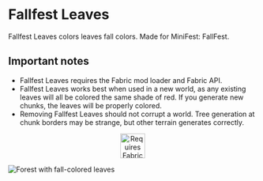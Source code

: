 # Fallfest Leaves

Fallfest Leaves colors leaves fall colors. Made for MiniFest: FallFest.

## Important notes
- Fallfest Leaves requires the Fabric mod loader and Fabric API.
- Fallfest Leaves works best when used in a new world, as any existing leaves will all be colored the same shade of red. If you generate new chunks, the leaves will be properly colored.
- Removing Fallfest Leaves should not corrupt a world. Tree generation at chunk borders may be strange, but other terrain generates correctly.

<p align="center">
    <a href="https://www.curseforge.com/minecraft/mc-mods/fabric-api">
        <img title="Requires Fabric API" height="50" src="https://i.imgur.com/Ol1Tcf8.png">
    </a>
</p> 

![Forest with fall-colored leaves](https://i.imgur.com/SLPbd9h.jpg)
